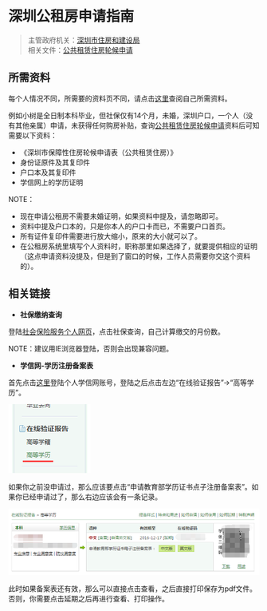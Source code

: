 # 深圳公租房申请指南

>主管政府机关：[深圳市住房和建设局](http://www.szjs.gov.cn/)   
>相关文件：[公共租赁住房轮候申请](http://www.szjs.gov.cn/bsfw/bszn/smbs/201311/t20131122_2252312.htm)   

## 所需资料

每个人情况不同，所需要的资料页不同，请点击[这里](http://www.szjs.gov.cn/bsfw/bszn/smbs/201311/t20131122_2252312.htm)查阅自己所需资料。

例如小树是全日制本科毕业，但社保仅有14个月，未婚，深圳户口，一个人（没有其他亲属）申请，未获得任何购房补贴，查询[公共租赁住房轮候申请](http://www.szjs.gov.cn/bsfw/bszn/smbs/201311/t20131122_2252312.htm)资料后可知需要以下资料：

- 《深圳市保障性住房轮候申请表（公共租赁住房）》
- 身份证原件及其复印件
- 户口本及其复印件
- 学信网上的学历证明

NOTE：

- 现在申请公租房不需要未婚证明，如果资料中提及，请忽略即可。
- 资料中提及户口本的，只是你本人的户口卡而已，不需要户口首页。
- 所有证件复印件需要进行放大缩小，原来的大小就可以了。
- 在公租房系统里填写个人资料时，职称那里如果选择了，就要提供相应的证明（这点申请资料没提及，但是到了窗口的时候，工作人员需要你交这个资料的）。

## 相关链接

- **社保缴纳查询**

登陆[社会保险服务个人网页](https://e.szsi.gov.cn/siservice/LoginAction.do)，点击社保查询，自己计算缴交的月份数。

NOTE：建议用IE浏览器登陆，否则会出现兼容问题。

- **学信网-学历注册备案表**

首先点击[这里](http://my.chsi.com.cn/)登陆个人学信网账号，登陆之后点击左边“在线验证报告”->“高等学历”。

![](../image/note/sz_sb_query_02.png)

如果你之前没申请过，那么应该要点击“申请教育部学历证书点子注册备案表”。如果你已经申请过了，那么右边应该会有一条记录。

![](../image/note/sz_sb_query_03.png)

此时如果备案表还有效，那么可以直接点击查看，之后直接打印保存为pdf文件。否则，你需要点击延期之后再进行查看、打印操作。
